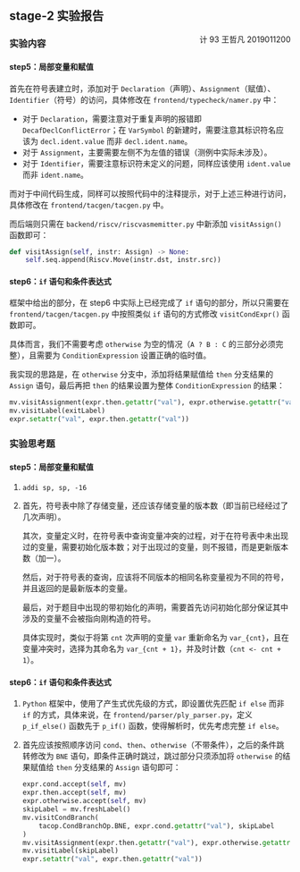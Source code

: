 ## stage-2 实验报告

<div style="float:none"><font style="float:right">计 93 王哲凡 2019011200</font></div>

### 实验内容

#### step5：局部变量和赋值

首先在符号表建立时，添加对于 `Declaration`（声明）、`Assignment`（赋值）、`Identifier`（符号）的访问，具体修改在 `frontend/typecheck/namer.py` 中：
- 对于 `Declaration`，需要注意对于重复声明的报错即 `DecafDeclConflictError`；在 `VarSymbol` 的新建时，需要注意其标识符名应该为 `decl.ident.value` 而非 `decl.ident.name`。
- 对于 `Assignment`，主要需要左侧不为左值的错误（测例中实际未涉及）。
- 对于 `Identifier`，需要注意标识符未定义的问题，同样应该使用 `ident.value` 而非 `ident.name`。

而对于中间代码生成，同样可以按照代码中的注释提示，对于上述三种进行访问，具体修改在 `frontend/tacgen/tacgen.py` 中。

而后端则只需在 `backend/riscv/riscvasmemitter.py` 中新添加 `visitAssign()` 函数即可：

```python
def visitAssign(self, instr: Assign) -> None:
    self.seq.append(Riscv.Move(instr.dst, instr.src))
```

#### step6：`if` 语句和条件表达式

框架中给出的部分，在 step6 中实际上已经完成了 `if` 语句的部分，所以只需要在 `frontend/tacgen/tacgen.py` 中按照类似 `if` 语句的方式修改 `visitCondExpr()` 函数即可。

具体而言，我们不需要考虑 `otherwise` 为空的情况（`A ? B : C` 的三部分必须完整），且需要为 `ConditionExpression` 设置正确的临时值。

我实现的思路是，在 `otherwise` 分支中，添加将结果赋值给 `then` 分支结果的 `Assign` 语句，最后再把 `then` 的结果设置为整体 `ConditionExpression` 的结果：

```python
mv.visitAssignment(expr.then.getattr("val"), expr.otherwise.getattr("val"))
mv.visitLabel(exitLabel)
expr.setattr("val", expr.then.getattr("val"))
```

### 实验思考题

#### step5：局部变量和赋值

1. ```assembly
   addi sp, sp, -16
   ```

2. 首先，符号表中除了存储变量，还应该存储变量的版本数（即当前已经经过了几次声明）。

   其次，变量定义时，在符号表中查询变量冲突的过程，对于在符号表中未出现过的变量，需要初始化版本数；对于出现过的变量，则不报错，而是更新版本数（加一）。

   然后，对于符号表的查询，应该将不同版本的相同名称变量视为不同的符号，并且返回的是最新版本的变量。

   最后，对于题目中出现的带初始化的声明，需要首先访问初始化部分保证其中涉及的变量不会被指向刚构造的符号。

   具体实现时，类似于将第 `cnt` 次声明的变量 `var` 重新命名为 `var_{cnt}`，且在变量冲突时，选择为其命名为 `var_{cnt + 1}`，并及时计数（`cnt <- cnt + 1`）。

#### step6：`if` 语句和条件表达式

1. `Python` 框架中，使用了产生式优先级的方式，即设置优先匹配 `if else` 而非 `if` 的方式，具体来说，在 `frontend/parser/ply_parser.py`，定义 `p_if_else()` 函数先于 `p_if()` 函数，使得解析时，优先考虑完整 `if else`。

2. 首先应该按照顺序访问 `cond`、`then`、`otherwise`（不带条件），之后的条件跳转修改为 `BNE` 语句，即条件正确时跳过，跳过部分只须添加将 `otherwise` 的结果赋值给 `then` 分支结果的 `Assign` 语句即可：

   ```python
   expr.cond.accept(self, mv)
   expr.then.accept(self, mv)
   expr.otherwise.accept(self, mv)
   skipLabel = mv.freshLabel()
   mv.visitCondBranch(
       tacop.CondBranchOp.BNE, expr.cond.getattr("val"), skipLabel
   )
   mv.visitAssignment(expr.then.getattr("val"), expr.otherwise.getattr("val"))
   mv.visitLabel(skipLabel)
   expr.setattr("val", expr.then.getattr("val"))
   ```

